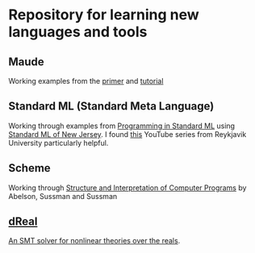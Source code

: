 Repository for learning new languages and tools
=

## Maude
Working examples from the [primer](http://maude.cs.uiuc.edu/primer/maude-primer.pdf) and [tutorial](http://maude.cs.uiuc.edu/maude1/tutorial/)

## Standard ML (Standard Meta Language)
Working through examples from [Programming in Standard ML](http://www.cs.cmu.edu/~rwh/isml/book.pdf) using
[Standard ML of New Jersey](https://www.smlnj.org/). I found [this](https://www.youtube.com/watch?v=2sqjUWGGzTo) YouTube series from Reykjavik University particularly helpful.

## Scheme
Working through [Structure and Interpretation of Computer Programs][sicp] by Abelson, Sussman and Sussman

[sicp]: https://mitpress.mit.edu/sicp/

## [dReal](http://dreal.github.io/)
[An SMT solver for nonlinear theories over the reals](http://www.cs.cmu.edu/~sicung/papers/dReal.pdf).
